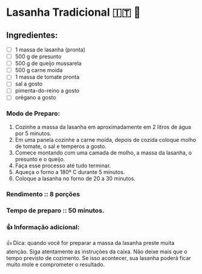 # Lasanha Tradicional  :it: :spaghetti:
## Ingredientes:

- [ ] 1 massa de lasanha (pronta)
- [ ] 500 g de presunto
- [ ] 500 g de queijo mussarela
- [ ] 500 g carne moída
- [ ] 1 massa de tomate pronta
- [ ] sal a gosto
- [ ] pimenta-do-reino a gosto
- [ ] orégano a gosto

### Modo de Preparo:
1.  Cozinhe a massa da lasanha em aproximadamente em 2 litros de água por 5 minutos. 
2.  Em uma  panela cozinhe a carne moída, depois de cozida coloque molho de tomate, o sal e temperos a gosto.
3.  Comece montando com uma camada de molho, a massa da lasanha, o presunto e o queijo.
4.  Faça esse processo até tudo terminar.    
5.  Aqueça o forno a 180º C durante 5 minutos.    
6.  Coloque a lasanha no forno de 20 a 30 minutos.

### Rendimento :: 8 porções
### Tempo de preparo :: 50 minutos.


### :+1: Informação adicional:
 :+1: Dica:  quando você for preparar a  massa da lasanha  preste muita atenção. Siga atentamente as instruções da caixa. Não deixe mais que o tempo previsto de cozimento. Se isso acontecer, sua lasanha poderá ficar muito mole e comprometer o resultado.